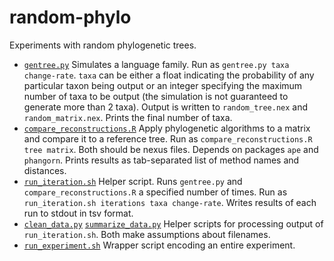 # random-phylo
Experiments with random phylogenetic trees.

* [`gentree.py`](gentree.py)
Simulates a language family. Run as `gentree.py taxa change-rate`. `taxa` can be either a float indicating the probability of any particular taxon being output or an integer specifying the maximum number of taxa to be output (the simulation is not guaranteed to generate more than 2 taxa). Output is written to `random_tree.nex` and `random_matrix.nex`. Prints the final number of taxa.
* [`compare_reconstructions.R`](compare_reconstructions.R)
Apply phylogenetic algorithms to a matrix and compare it to a reference tree. Run as `compare_reconstructions.R tree matrix`. Both should be nexus files. Depends on packages `ape` and `phangorn`. Prints results as tab-separated list of method names and distances.
* [`run_iteration.sh`](run_iteration.sh)
Helper script. Runs `gentree.py` and `compare_reconstructions.R` a specified number of times. Run as `run_iteration.sh iterations taxa change-rate`. Writes results of each run to stdout in tsv format.
* [`clean_data.py`](clean_data.py) [`summarize_data.py`](summarize_data.py)
Helper scripts for processing output of `run_iteration.sh`. Both make assumptions about filenames.
* [`run_experiment.sh`](run_experiment.sh)
Wrapper script encoding an entire experiment.


